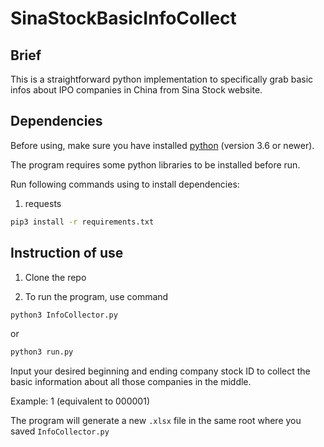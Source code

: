 # SinaStockBasicInfoCollect



## Brief

This is a straightforward python implementation to specifically grab basic infos about IPO companies in China from Sina Stock website.

## Dependencies

Before using, make sure you have installed [python](https://www.python.org/downloads/) (version 3.6 or newer).

The program requires some python libraries to be installed before run. 

Run following commands using to install dependencies:

1. requests
```sh
pip3 install -r requirements.txt
```
## Instruction of use

1. Clone the repo

2. To run the program, use command 
```sh
python3 InfoCollector.py
```
or
```sh
python3 run.py
```


Input your desired beginning and ending company stock ID to collect the basic information about all those companies in the middle. 

Example: 1 (equivalent to 000001)

The program will generate a new ```.xlsx``` file in the same root where you saved ```InfoCollector.py```
